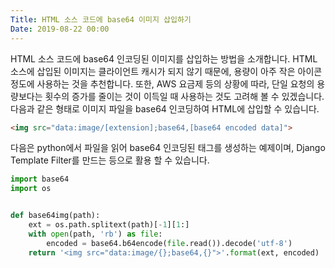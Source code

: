 ```yaml
---
Title: HTML 소스 코드에 base64 이미지 삽입하기
Date: 2019-08-22 00:00
---
```



HTML 소스 코드에 base64 인코딩된 이미지를 삽입하는 방법을 소개합니다. HTML 소스에 삽입된 이미지는 클라이언트 캐시가 되지 않기 때문에, 용량이 아주 작은 아이콘 정도에 사용하는 것을 추천합니다. 또한, AWS 요금제 등의 상황에 따라, 단일 요청의 용량보다는 횟수의 증가를 줄이는 것이 이득일 때 사용하는 것도 고려해 볼 수 있겠습니다. 다음과 같은 형태로 이미지 파일을 base64 인코딩하여 HTML에 삽입할 수 있습니다.

```html
<img src="data:image/[extension];base64,[base64 encoded data]">
```

다음은 python에서 파일을 읽어 base64 인코딩된 태그를 생성하는 예제이며, Django Template Filter를 만드는 등으로 활용 할 수 있습니다.

```python
import base64
import os


def base64img(path):
    ext = os.path.splitext(path)[-1][1:]
    with open(path, 'rb') as file:
        encoded = base64.b64encode(file.read()).decode('utf-8')
    return '<img src="data:image/{};base64,{}">'.format(ext, encoded)
```
